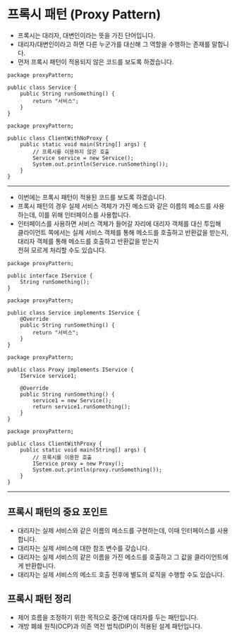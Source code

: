 # 프록시 패턴 (Proxy Pattern)
* 프록시는 대리자, 대변인이라는 뜻을 가진 단어입니다.
* 대리자/대변인이라고 하면 다른 누군가를 대신해 그 역할을 수행하는 존재를 말합니다.
* 먼저 프록시 패턴이 적용되지 않은 코드를 보도록 하겠습니다.
```
package proxyPattern;

public class Service {
    public String runSomething() {
        return "서비스";
    }
}
```
```
package proxyPattern;

public class ClientWithNoProxy {
    public static void main(String[] args) {
        // 프록시를 이용하지 않은 호출
        Service service = new Service();
        System.out.println(Service.runSomething());
    }
}
```

---

* 이번에는 프록시 패턴이 적용된 코드를 보도록 하겠습니다.
* 프록시 패턴의 경우 실제 서비스 객체가 가진 메소드와 같은 이름의 메소드를 사용하는데, 이를 위해 인터페이스를 사용합니다.
* 인터페이스를 사용하면 서비스 객체가 들어갈 자리에 대리자 객체를 대신 투입해<br/> 
클라이언트 쪽에서는 실제 서비스 객체를 통해 메소드를 호출하고 반환값을 받는지,<br/> 
대리자 객체를 통해 메소드를 호출하고 반환값을 받는지<br/>
전혀 모르게 처리할 수도 있습니다.
```
package proxyPattern;

public interface IService {
    String runSomething();
}
```
```
package proxyPattern;

public class Service implements IService {
    @Override
    public String runSomething() {
        return "서비스";
    }
}
```
```
package proxyPattern;

public class Proxy implements IService {
    IService service1;
    
    @Override
    public String runSomething() {
        service1 = new Service();
        return service1.runSomething();
    }
}
```
```
package proxyPattern;

public class ClientWithProxy {
    public static void main(String[] args) {
        // 프록시를 이용한 호출
        IService proxy = new Proxy();
        System.out.println(proxy.runSomething());
    }
}
```

---

## 프록시 패턴의 중요 포인트
* 대리자는 실제 서비스와 같은 이름의 메소드를 구현하는데, 이때 인터페이스를 사용합니다.
* 대리자는 실제 서비스에 대한 참조 변수를 갖습니다.
* 대리자는 실제 서비스의 같은 이름을 가진 메소드를 호출하고 그 값을 클라이언트에게 반환합니다.
* 대리자는 실제 서비스의 메소드 호출 전후에 별도의 로직을 수행할 수도 있습니다.

## 프록시 패턴 정리
* 제어 흐름을 조정하기 위한 목적으로 중간에 대리자를 두는 패턴입니다.
* 개방 폐쇄 원칙(OCP)과 의존 역전 법칙(DIP)이 적용된 설계 패턴입니다.
